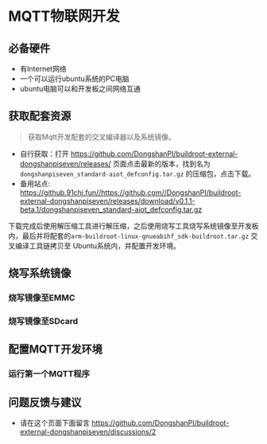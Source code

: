 # MQTT物联网开发

## 必备硬件
* 有Internet网络
* 一个可以运行ubuntu系统的PC电脑
* ubuntu电脑可以和开发板之间网络互通

## 获取配套资源
> 获取Mqtt开发配套的交叉编译器以及系统镜像。

* 自行获取：打开 https://github.com/DongshanPI/buildroot-external-dongshanpiseven/releases/ 页面点击最新的版本，找到名为 `dongshanpiseven_standard-aiot_defconfig.tar.gz` 的压缩包，点击下载。
* 备用站点:  https://github.91chi.fun//https://github.com//DongshanPI/buildroot-external-dongshanpiseven/releases/download/v0.1.1-beta.1/dongshanpiseven_standard-aiot_defconfig.tar.gz

下载完成后使用解压缩工具进行解压缩，之后使用烧写工具烧写系统镜像至开发板内，最后并将配套的`arm-buildroot-linux-gnueabihf_sdk-buildroot.tar.gz` 交叉编译工具链拷贝至 Ubuntu系统内，并配置开发环境。

## 烧写系统镜像


### 烧写镜像至EMMC


### 烧写镜像至SDcard


## 配置MQTT开发环境


### 运行第一个MQTT程序


## 问题反馈与建议
* 请在这个页面下面留言 https://github.com/DongshanPI/buildroot-external-dongshanpiseven/discussions/2